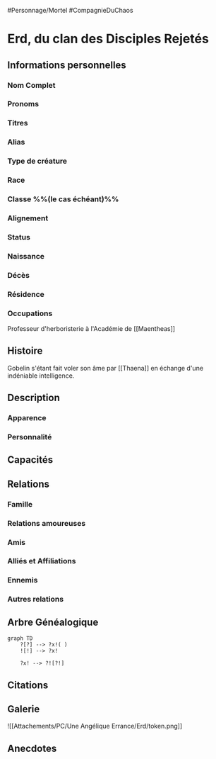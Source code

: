 #Personnage/Mortel
#CompagnieDuChaos 

# Erd, du clan des Disciples Rejetés

## Informations personnelles
### Nom Complet
### Pronoms
### Titres
### Alias
### Type de créature
### Race
### Classe %%(le cas échéant)%%
### Alignement
### Status
### Naissance
### Décès
### Résidence
### Occupations
Professeur d'herboristerie à l'Académie de [[Maentheas]]

## Histoire
Gobelin s'étant fait voler son âme par [[Thaena]] en échange d'une indéniable intelligence.

## Description
### Apparence

### Personnalité

## Capacités

## Relations
### Famille
### Relations amoureuses
### Amis
### Alliés et Affiliations
### Ennemis
### Autres relations

## Arbre Généalogique
```mermaid
graph TD
    ?[?] --> ?x!( )
    ![!] --> ?x!

    ?x! --> ?![?!]
```

## Citations

## Galerie
![[Attachements/PC/Une Angélique Errance/Erd/token.png]]

## Anecdotes
